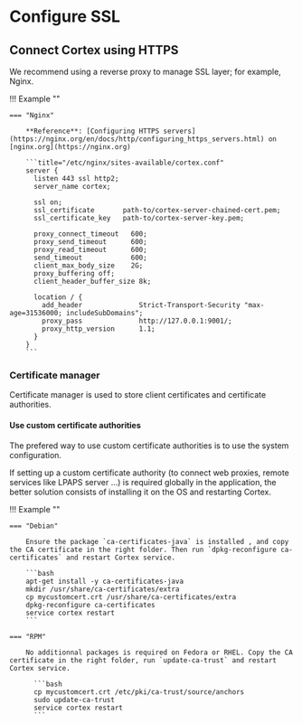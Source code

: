 # Configure SSL

## Connect Cortex using HTTPS

We recommend using a reverse proxy to manage SSL layer; for example, Nginx.

!!! Example ""

    === "Nginx"

        **Reference**: [Configuring HTTPS servers](https://nginx.org/en/docs/http/configuring_https_servers.html) on [nginx.org](https://nginx.org)

        ```title="/etc/nginx/sites-available/cortex.conf"
        server {
          listen 443 ssl http2;
          server_name cortex;

          ssl on;
          ssl_certificate       path-to/cortex-server-chained-cert.pem;
          ssl_certificate_key   path-to/cortex-server-key.pem;

          proxy_connect_timeout   600;
          proxy_send_timeout      600;
          proxy_read_timeout      600;
          send_timeout            600;
          client_max_body_size    2G;
          proxy_buffering off;
          client_header_buffer_size 8k;

          location / {
            add_header              Strict-Transport-Security "max-age=31536000; includeSubDomains";
            proxy_pass              http://127.0.0.1:9001/;
            proxy_http_version      1.1;
          }
        }
        ```


### Certificate manager
Certificate manager is used to store client certificates and certificate authorities.

#### Use custom certificate authorities

The prefered way to use custom certificate authorities is to use the system configuration. 

If setting up a custom certificate authority (to connect web proxies, remote services like LPAPS server ...) is required globally in the application, the better solution consists of installing it on the OS and restarting Cortex. 

!!! Example ""

    === "Debian"

        Ensure the package `ca-certificates-java` is installed , and copy the CA certificate in the right folder. Then run `dpkg-reconfigure ca-certificates` and restart Cortex service. 

        ```bash
        apt-get install -y ca-certificates-java
        mkdir /usr/share/ca-certificates/extra
        cp mycustomcert.crt /usr/share/ca-certificates/extra
        dpkg-reconfigure ca-certificates
        service cortex restart
        ```

    === "RPM"

        No additionnal packages is required on Fedora or RHEL. Copy the CA certificate in the right folder, run `update-ca-trust` and restart Cortex service.

          ```bash
          cp mycustomcert.crt /etc/pki/ca-trust/source/anchors
          sudo update-ca-trust 
          service cortex restart
          ```
